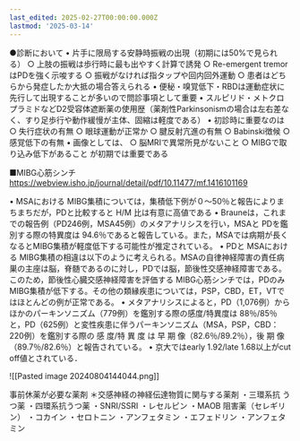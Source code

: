 ```yaml
---
last_edited: 2025-02-27T00:00:00.000Z
lastmod: '2025-03-14'
---
```





●診断において
	• 片手に限局する安静時振戦の出現（初期には50%で見られる）
		○ 上肢の振戦は歩行時に最も出やすく計算で誘発
		○ Re-emergent tremorはPDを強く示唆する
		○ 振戦がなければ指タップや回内回外運動
		○ 患者はどちらから発症したか大抵の場合答えられる
	• 便秘・嗅覚低下・RBDは運動症状に先行して出現することが多いので問診事項として重要
	• スルピリド・メトクロプラミドなどD2受容体遮断薬の使用歴（薬剤性Parkinsonismの場合は左右差なく、すり足歩行や動作緩慢が主体、固縮は軽度である）
	• 初診時に重要なのは
		○ 失行症状の有無
		○ 眼球運動が正常か
		○ 腱反射亢進の有無
		○ Babinski徴候
		○ 感覚低下の有無
	• 画像としては、
		○ 脳MRIで異常所見がないこと
		○ MIBGで取り込み低下があること
	が初期では重要である

■MIBG心筋シンチ
https://webview.isho.jp/journal/detail/pdf/10.11477/mf.1416101169

• MSAにおける MIBG集積については，集積低下例が０～50％と報告によりまちまちだが，PDと比較すると H/M 比は有意に高値である
• Brauneは，これまでの報告例（PD246例，MSA45例）のメタアナリシスを行い，MSAと PDを鑑別する際の特異度は 94.6％であると報告している。また，MSAでは病期が長くなるとMIBG集積が軽度低下する可能性が推定されている。
• PDと MSAにおける MIBG集積の相違は以下のように考えられる。MSAの自律神経障害の責任病巣の主座は脳，脊髄であるのに対し，PDでは脳，節後性交感神経障害である。このため，節後性心臓交感神経障害を評価する MIBG心筋シンチでは，PDのみ MIBG集積が低下する。その他の類縁疾患については，PSP，CBD，ET，VTではほとんどの例が正常である。
• メタアナリシスによると，PD（1,076例）からほかのパーキンソニズム（779例）を鑑別する際の感度/特異度は 88％/85％と，PD（625例）と変性疾患に伴うパーキンソニズム（MSA，PSP，CBD：220例）を鑑別する際の 感 度/特 異 度 は 早 期 像（82.6％/89.2％），後 期 像（89.7％/82.6％）と報告されている。
• 京大ではearly 1.92/late 1.68以上がcut off値とされている．

![[Pasted image 20240804144044.png]]

事前休薬が必要な薬剤
＊交感神経の神経伝達物質に関与する薬剤
・三環系抗 うつ薬
・四環系抗うつ薬
・SNRI/SSRI
・レセルピン
・MAOB 阻害薬（セレギリン）
・コカイン
・セロトニン
・アンフェタミン
・エフェドリン
・アンフェタミン
